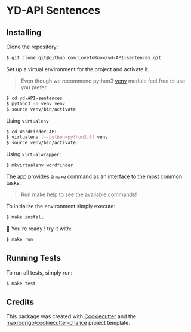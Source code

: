 # YD-API Sentences

## Installing

Clone the repository:

```sh
$ git clone git@github.com:LoveToKnow/yd-API-sentences.git
```

Set up a virtual environment for the project and activate it.
> Even though we recommend python3 [venv](https://docs.python.org/3/library/venv.html)
> module feel free to use you prefer.

```sh
$ cd yd-API-sentences
$ python3 -m venv venv
$ source venv/bin/activate
```

Using `virtualenv`

```sh
$ cd WordFinder-API
$ virtualenv [--python=python3.6] venv
$ source venv/bin/activate
```

Using `virtualwrapper`:

```sh
$ mkvirtualenv wordfinder
```

The app provides a `make` command as an interface to the most common tasks.

> Run make help to see the available commands!

To initialize the environment simply execute:

```sh
$ make install

```

🍪 You're ready ! try it with:


```sh
$ make run
```

## Running Tests

To run all tests, simply run:

```sh
$ make test
```

## Credits

This package was created with [Cookiecutter](https://github.com/audreyr/cookiecutter) and the [maxrodrigo/cookiecutter-chalice](https://github.com/maxrodrigo/cookiecutter-chalice) project template.

